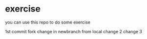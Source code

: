 # exercise
you can use this repo to do some exercise



1st commit fork
change in newbranch from local
change 2
change 3